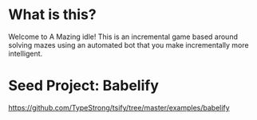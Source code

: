 
# What is this?

Welcome to A Mazing idle!  This is an incremental game based around solving mazes using an automated bot that you make incrementally more intelligent.



# Seed Project: Babelify

https://github.com/TypeStrong/tsify/tree/master/examples/babelify
